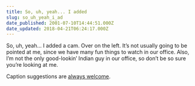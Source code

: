 ```yaml
---
title: So, uh, yeah... I added
slug: so_uh_yeah_i_ad
date_published: 2001-07-10T14:44:51.000Z
date_updated: 2018-04-21T06:24:17.000Z
---
```


So, uh, yeah… I added a cam. Over on the left. It’s not usually going to be pointed at me, since we have many fun things to watch in our office. Also, I’m not the only good-lookin’ Indian guy in our office, so don’t be so sure you’re looking at me.

Caption suggestions are [always welcome](mailto:anil@dashes.com).
